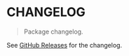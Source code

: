 # CHANGELOG

> Package changelog.

See [GitHub Releases](https://github.com/stdlib-js/utils-none-by/releases) for the changelog.